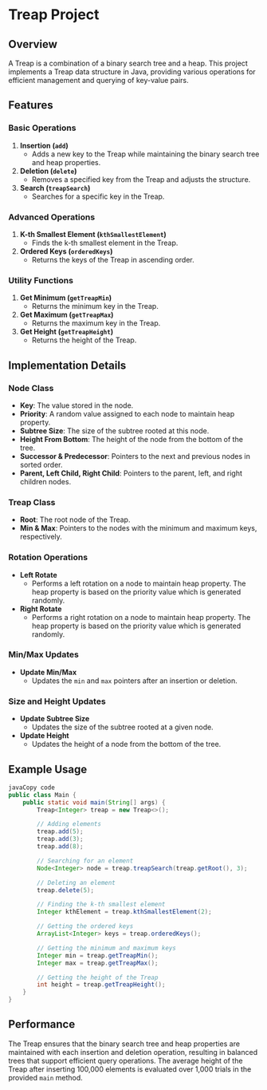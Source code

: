 # Treap Project

## Overview

A Treap is a combination of a binary search tree and a heap. This project implements a Treap data structure in Java, providing various operations for efficient management and querying of key-value pairs.

## Features

### Basic Operations

1. **Insertion (`add`)**
    - Adds a new key to the Treap while maintaining the binary search tree and heap properties.
2. **Deletion (`delete`)**
    - Removes a specified key from the Treap and adjusts the structure.
3. **Search (`treapSearch`)**
    - Searches for a specific key in the Treap.

### Advanced Operations

1. **K-th Smallest Element (`kthSmallestElement`)**
    - Finds the k-th smallest element in the Treap.
2. **Ordered Keys (`orderedKeys`)**
    - Returns the keys of the Treap in ascending order.

### Utility Functions

1. **Get Minimum (`getTreapMin`)**
    - Returns the minimum key in the Treap.
2. **Get Maximum (`getTreapMax`)**
    - Returns the maximum key in the Treap.
3. **Get Height (`getTreapHeight`)**
    - Returns the height of the Treap.

## Implementation Details

### Node Class

- **Key**: The value stored in the node.
- **Priority**: A random value assigned to each node to maintain heap property.
- **Subtree Size**: The size of the subtree rooted at this node.
- **Height From Bottom**: The height of the node from the bottom of the tree.
- **Successor & Predecessor**: Pointers to the next and previous nodes in sorted order.
- **Parent, Left Child, Right Child**: Pointers to the parent, left, and right children nodes.

### Treap Class

- **Root**: The root node of the Treap.
- **Min & Max**: Pointers to the nodes with the minimum and maximum keys, respectively.

### Rotation Operations

- **Left Rotate**
    - Performs a left rotation on a node to maintain heap property. The heap property is based on the priority value which is generated randomly.
- **Right Rotate**
    - Performs a right rotation on a node to maintain heap property. The heap property is based on the priority value which is generated randomly.

### Min/Max Updates

- **Update Min/Max**
    - Updates the `min` and `max` pointers after an insertion or deletion.

### Size and Height Updates

- **Update Subtree Size**
    - Updates the size of the subtree rooted at a given node.
- **Update Height**
    - Updates the height of a node from the bottom of the tree.

## Example Usage

```java
javaCopy code
public class Main {
    public static void main(String[] args) {
        Treap<Integer> treap = new Treap<>();

        // Adding elements
        treap.add(5);
        treap.add(3);
        treap.add(8);

        // Searching for an element
        Node<Integer> node = treap.treapSearch(treap.getRoot(), 3);

        // Deleting an element
        treap.delete(5);

        // Finding the k-th smallest element
        Integer kthElement = treap.kthSmallestElement(2);

        // Getting the ordered keys
        ArrayList<Integer> keys = treap.orderedKeys();

        // Getting the minimum and maximum keys
        Integer min = treap.getTreapMin();
        Integer max = treap.getTreapMax();

        // Getting the height of the Treap
        int height = treap.getTreapHeight();
    }
}

```

## Performance

The Treap ensures that the binary search tree and heap properties are maintained with each insertion and deletion operation, resulting in balanced trees that support efficient query operations. The average height of the Treap after inserting 100,000 elements is evaluated over 1,000 trials in the provided `main` method.

